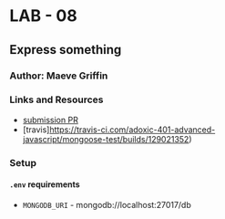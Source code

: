 # LAB - 08

## Express something

### Author: Maeve Griffin

### Links and Resources
* [submission PR](https://github.com/adoxic-401-advanced-javascript/mongoose-test/pull/1)
* [travis]https://travis-ci.com/adoxic-401-advanced-javascript/mongoose-test/builds/129021352)

### Setup
#### `.env` requirements
* `MONGODB_URI` - mongodb://localhost:27017/db


